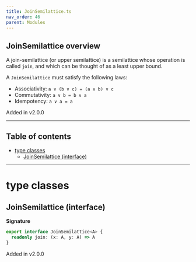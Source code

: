 ```yaml
---
title: JoinSemilattice.ts
nav_order: 46
parent: Modules
---
```


## JoinSemilattice overview

A join-semilattice (or upper semilattice) is a semilattice whose operation is called `join`, and which can be thought
of as a least upper bound.

A `JoinSemilattice` must satisfy the following laws:

- Associativity: `a ∨ (b ∨ c) = (a ∨ b) ∨ c`
- Commutativity: `a ∨ b = b ∨ a`
- Idempotency: `a ∨ a = a`

Added in v2.0.0

---

<h2 class="text-delta">Table of contents</h2>

- [type classes](#type-classes)
  - [JoinSemilattice (interface)](#joinsemilattice-interface)

---

# type classes

## JoinSemilattice (interface)

**Signature**

```ts
export interface JoinSemilattice<A> {
  readonly join: (x: A, y: A) => A
}
```

Added in v2.0.0
